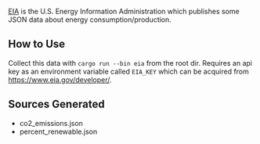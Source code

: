 [EIA](eia/README.md) is the U.S. Energy Information Administration which publishes some JSON data
 about energy consumption/production.

## How to Use
Collect this data with `cargo run --bin eia` from the root dir. Requires an api key 
as an environment variable called `EIA_KEY` which can be acquired from https://www.eia.gov/developer/.

## Sources Generated
- co2_emissions.json
- percent_renewable.json
 